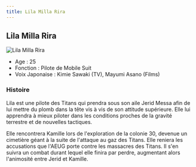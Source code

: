 ```yaml
---
title: Lila Milla Rira
---
```


Lila Milla Rira
---------------


![Lila Milla Rira](/images/stories/saga/zetagundam/persos/lila-milla-rira.png)


* Age : 25
* Fonction : Pilote de Mobile Suit
* Voix Japonaise : Kimie Sawaki (TV), Mayumi Asano (Films)


### Histoire


Lila est une pilote des Titans qui prendra sous son aile Jerid Messa afin de lui mettre du plomb dans la tête vis à vis de son attitude supérieure. Elle lui apprendra à mieux piloter dans les conditions proches de la gravité terrestre et de nouvelles tactiques. 


Elle rencontrera Kamille lors de l'exploration de la colonie 30, devenue un cimetière géant à la suite de l'attaque au gaz des Titans. Elle reniera les accusations que l'AEUG porte contre les massacres des Titans. Il s'en suivra un combat durant lequel elle finira par perdre, augmentant alors l'animosité entre Jerid et Kamille. 


